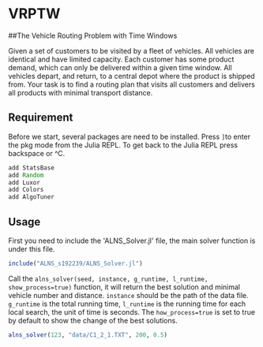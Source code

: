 # VRPTW
##The Vehicle Routing Problem with Time Windows

Given a set of customers to be visited by a fleet of vehicles. All vehicles are identical and have limited capacity. Each customer has some product demand, which can only be delivered within a given time window. All vehicles depart, and return, to a central depot where the product is shipped from. Your task is to find a routing plan that visits all customers and delivers all products with minimal transport distance.

## Requirement
Before we start, several packages are need to be installed.
Press `]`to enter the pkg mode from the Julia REPL. To get back to the Julia REPL press backspace or ^C.
```julia
add StatsBase
add Random
add Luxor 
add Colors
add AlgoTuner
```

## Usage
First you need to include the 'ALNS_Solver.jl' file, the main solver function is under this file. 
```julia
include("ALNS_s192239/ALNS_Solver.jl")
```

Call the `alns_solver(seed, instance, g_runtime, l_runtime, show_process=true)` function, it will return the best solution and minimal vehicle number and distance. `instance` should be the path of the data file. `g_runtime` is the total running time, `l_runtime` is the running time for each local search, the unit of time is seconds. The `how_process=true` is set to true by default to show the change of the best solutions.
```julia
alns_solver(123, "data/C1_2_1.TXT", 200, 0.5)
```
